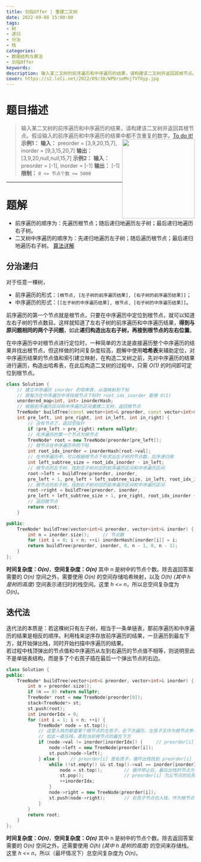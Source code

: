 ```yaml
---
title: 剑指Offer | 重建二叉树
date: 2022-09-08 15:00:00
tags:
- 树
- 递归
- 分治
- 栈
categories:
- 数据结构与算法
- 剑指Offer
keywords:
description: 输入某二叉树的前序遍历和中序遍历的结果，请构建该二叉树并返回其根节点。
cover: https://s2.loli.net/2022/09/30/WPDrseMnjTVfOyp.jpg
---
```

# 题目描述
> 输入某二叉树的前序遍历和中序遍历的结果，请构建该二叉树并返回其根节点。假设输入的前序遍历和中序遍历的结果中都不含重复的数字。[To do it!](https://leetcode.cn/problems/zhong-jian-er-cha-shu-lcof/)
> <img src='https://assets.leetcode.com/uploads/2021/02/19/tree.jpg' style='float: right; width: 194px; height: 211px'/>
> **示例1：**
> **输入：** preorder = [3,9,20,15,7], inorder = [9,3,15,20,7]
> **输出：** [3,9,20,null,null,15,7]
> **示例2：**
> **输入：** preorder = [-1], inorder = [-1]
> **输出：** [-1]
> **限制：** `0 <= 节点个数 <= 5000`

---

# 题解
- 前序遍历的顺序为：先遍历根节点；随后递归地遍历左子树；最后递归地遍历右子树。
- 二叉树中序遍历的顺序为：先递归地遍历左子树；随后遍历根节点；最后递归地遍历右子树。
[算法详解](https://leetcode.cn/problems/zhong-jian-er-cha-shu-lcof/solution/mian-shi-ti-07-zhong-jian-er-cha-shu-by-leetcode-s/)
## 分治递归
对于任意一棵树，
- 前序遍历的形式：`[根节点, [左子树的前序遍历结果], [右子树的前序遍历结果]]`；
- 中序遍历的形式：`[[左子树的中序遍历结果], 根节点, [右子树的中序遍历结果]]`。  

前序遍历的第一个节点就是根节点，只要在中序遍历中定位到根节点，就可以知道左右子树的节点数目。这样就知道了左右子树的前序遍历和中序遍历结果，**得到与原问题相同的两个子问题**，如此**递归构造出左右子树，再接到根节点的左右位置**。  
  
在中序遍历中对根节点进行定位时，一种简单的方法是直接遍历整个中序遍历的结果并找出根节点，但这样做的时间复杂度较高，题解中使用**哈希表**来辅助定位，对中序遍历结果的节点值和索引建立映射，在构造二叉树之前，先对中序遍历的结果进行遍历，构造出哈希表，在此后构造二叉树的过程中，只需 *O(1)* 的时间即可定位到根节点。
```C++
class Solution {
    // 建立中序遍历 inorder 的哈希表，从值映射到下标
    // 使每次在中序遍历中寻找根节点下标时 root_idx_inorder 能够 O(1)
    unordered_map<int, int> inorderHash;
    // 根据前序遍历区间和中序遍历区间重建二叉树，返回根节点
    TreeNode* buildTree(const vector<int>& preorder, const vector<int>& inorder, 
    int pre_left, int pre_right, int in_left, int in_right) {
        // 没有节点了，返回空指针
        if (pre_left > pre_right) return nullptr;
        // 先序遍历的第一个节点为根节点
        TreeNode* root = new TreeNode(preorder[pre_left]);
        // 根节点在中序遍历中的下标
        int root_idx_inorder = inorderHash[root->val];
        // 在中序遍历中，可以根据根节点下标求出左子树的节点数，后序递归用
        int left_subtree_size = root_idx_inorder - in_left;
        // 根节点的左子树，找到左子树对应的前序遍历区间和中序遍历区间
        root->left = buildTree(preorder, inorder, 
        pre_left + 1, pre_left + left_subtree_size, in_left, root_idx_inorder - 1);
        // 根节点的右子树，找到右子树对应的前序遍历区间和中序遍历区间
        root->right = buildTree(preorder, inorder,
        pre_left + left_subtree_size + 1, pre_right, root_idx_inorder + 1, in_right);
        // 返回根节点
        return root;
    }

public:
    TreeNode* buildTree(vector<int>& preorder, vector<int>& inorder) {
        int n = inorder.size();     // 节点数
        for (int i = 0; i < n; ++i) inorderHash[inorder[i]] = i;
        return buildTree(preorder, inorder, 0, n - 1, 0, n - 1);
    }
};
```
**时间复杂度：_O(n)_**，**空间复杂度：_O(n)_**
其中 n 是树中的节点个数。除去返回答案需要的 *O(n)* 空间之外，需要使用 *O(n)* 的空间存储哈希映射，以及 *O(h) (其中 h 是树的高度)* 空间表示递归时的栈空间。这里 *h <= n*，所以总空间复杂度为 *O(n)*。

## 迭代法
迭代法的本质是：若这棵树只有左子树，相当于一条单链表，那前序遍历和中序遍历的结果是相反的顺序。利用栈来逆序存放前序遍历的结果，一旦遍历到最左下方，就开始弹出栈，同时开始扫描中序遍历的结果。  
若过程中栈顶弹出的节点值和中序遍历从左到右遍历的节点值不相等，则说明至此不是单链表结构，而是多了个右孩子插在最后一个弹出节点的右边。
```C++
class Solution {
public:
    TreeNode* buildTree(vector<int>& preorder, vector<int>& inorder) {
        int n = preorder.size();
        if (n == 0) return nullptr;
        TreeNode* root = new TreeNode(preorder[0]);
        stack<TreeNode*> st;
        st.push(root);
        int inorderIdx = 0;
        for (int i = 1; i < n; ++i) {
            TreeNode* node = st.top();
            // 这里入栈的都是某个根节点的左孩子，在下次遍历，左孩子又作为根节点参与遍历
            // 如此一直压栈，直到当前根节点的最左下方
            if (node->val != inorder[inorderIdx]) {     // preorder[i] 还是左孩子，入栈
                node->left = new TreeNode(preorder[i]);
                st.push(node->left);
            } else {    // preorder[i] 是右孩子，循环出栈找到 preorder[i] 的父节点，即最后出栈的
                while (!st.empty() && st.top()->val == inorder[inorderIdx]) {   // 过滤叶子节点
                    node = st.top();        // 循环停止后，最后出栈的节点为 preorder[i] 的父节点
                    st.pop();               // preorder[i] 为父节点的右孩子节点  
                    ++inorderIdx;
                }
                node->right = new TreeNode(preorder[i]);
                st.push(node->right);       // 右孩子节点也入栈，作为根节点参与后面的遍历
            }
        }
        return root;
    }
};
```
**时间复杂度：_O(n)_**，**空间复杂度：_O(n)_**
其中 n 是树中的节点个数。除去返回答案需要的 *O(n)* 空间之外，还需要使用 *O(h) (其中 h 是树的高度)* 的空间来存储栈。这里 *h <= n*，所以（最坏情况下）总空间复杂度为 *O(n)*。  